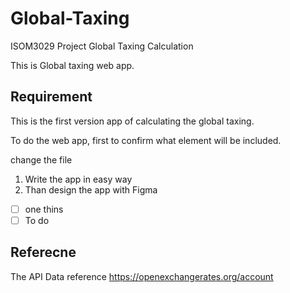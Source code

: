 # Global-Taxing
ISOM3029 Project Global Taxing Calculation

This is Global taxing web app.

## Requirement
This is the first version app of calculating the global taxing.

To do the web app, first to confirm what element will be included.

change the file
1. Write the app in easy way
2. Than design the app with Figma  

-[ ] one thins
-[ ] To do
## Referecne
The API Data reference
https://openexchangerates.org/account
